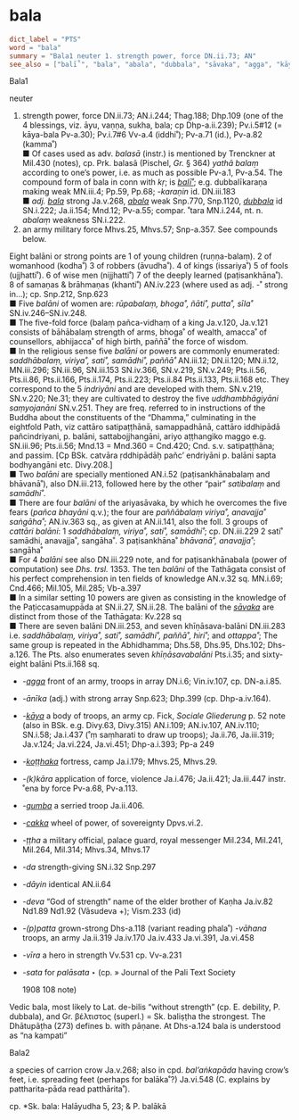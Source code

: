 # bala

``` toml
dict_label = "PTS"
word = "bala"
summary = "Bala1 neuter 1. strength power, force DN.ii.73; AN"
see_also = ["balī˚", "bala", "abala", "dubbala", "sāvaka", "agga", "kāya", "koṭṭhaka", "gumba", "cakka"]
```

Bala1

neuter

1. strength power, force DN.ii.73; AN.i.244; Thag.188; Dhp.109 (one of the 4 blessings, viz. āyu, vaṇṇa, sukha, bala; cp Dhp\-a.ii.239); Pv.i.5#12 (= kāya\-bala Pv\-a.30); Pv.i.7#6 Vv\-a.4 (iddhi˚); Pv\-a.71 (id.), Pv\-a.82 (kamma˚)  
   ■ Of cases used as adv. *balasā* (instr.) is mentioned by Trenckner at Mil.430 (notes), cp. Prk. balasā (Pischel, *Gr.* § 364) *yathā balaṃ* according to one’s power, i.e. as much as possible Pv\-a.1, Pv\-a.54. The compound form of bala in conn with *kṛ*; is *[balī˚](balī˚.md)*; e.g. dubbalīkaraṇa making weak MN.iii.4; Pp.59, Pp.68; *\-karaṇin* id. DN.iii.183  
   ■ *adj.* *[bala](bala.md)* strong Ja.v.268, *[abala](abala.md)* weak Snp.770, Snp.1120, *[dubbala](dubbala.md)* id SN.i.222; Ja.ii.154; Mnd.12; Pv\-a.55; compar. ˚tara MN.i.244, nt. n. *abalaṃ* weakness SN.i.222.
2. an army military force Mhvs.25, Mhvs.57; Snp\-a.357. See compounds below.

Eight balāni or strong points are 1 of young children (ruṇṇa\-balaṃ). 2 of womanhood (kodha˚) 3 of robbers (āvudha˚). 4 of kings (issariya˚) 5 of fools (ujjhatti˚). 6 of wise men (nijjhatti˚) 7 of the deeply learned (paṭisankhāna˚). 8 of samaṇas & brāhmaṇas (khanti˚) AN.iv.223 (where used as adj. \-˚ strong in…); cp. Snp.212, Snp.623  
■ Five *balāni* of women are: *rūpabalaṃ, bhoga˚, ñāti˚, putta˚, sīla˚* SN.iv.246–SN.iv.248.  
■ The five\-fold force (balaṃ pañca\-vidhaṃ of a king Ja.v.120, Ja.v.121 consists of bāhābalaṃ strength of arms, bhoga˚ of wealth, amacca˚ of counsellors, abhijacca˚ of high birth, paññā˚ the force of wisdom.  
■ In the religious sense five *balāni* or powers are commonly enumerated: *saddhābalaṃ, viriya˚, sati˚, samādhi˚, paññā˚* AN.iii.12; DN.ii.120; MN.ii.12, MN.iii.296; SN.iii.96, SN.iii.153 SN.iv.366, SN.v.219, SN.v.249; Pts.ii.56, Pts.ii.86, Pts.ii.166, Pts.ii.174, Pts.ii.223; Pts.ii.84 Pts.ii.133, Pts.ii.168 etc. They correspond to the 5 *indriyāni* and are developed with them. SN.v.219, SN.v.220; Ne.31; they are cultivated to destroy the five *uddhambhāgiyāni saṃyojanāni* SN.v.251. They are freq. referred to in instructions of the Buddha about the constituents of the “Dhamma,” culminating in the eightfold Path, viz cattāro satipaṭṭhānā, samappadhānā, cattāro iddhipādā pañcindriyani, p. balāni, sattabojjhangāni, ariyo aṭṭhangiko maggo e.g. SN.iii.96; Pts.ii.56; Mnd.13 = Mnd.360 = Cnd.420; Cnd. s.v. satipaṭṭhāna; and passim. [Cp BSk. catvāra ṛddhipādāḥ pañc’ endriyāni p. balāni sapta bodhyangāni etc. Divy.208.]  
■ Two *balāni* are specially mentioned AN.i.52 (paṭisankhānabalaṃ and bhāvanā˚), also DN.iii.213, followed here by the other “pair” *satibalaṃ* and *samādhi˚*.  
■ There are four *balāni* of the ariyasāvaka, by which he overcomes the five fears (*pañca bhayāni* q.v.); the four are *paññābalaṃ viriya˚, anavajja˚ saṅgāha˚*; AN.iv.363 sq., as given at AN.ii.141, also the foll. 3 groups of *cattāri balāni*: 1 *saddhābalaṃ, viriya˚, sati˚, samādhi˚*; cp. DN.iii.229 2 sati˚ samādhi, anavajja˚, sangāha˚. 3 paṭisankhāna˚ *bhāvanā˚, anavajja˚*; sangāha˚  
■ For 4 *balāni* see also DN.iii.229 note, and for paṭisankhānabala (power of computation) see *Dhs. trsl.* 1353. The ten *balāni* of the Tathāgata consist of his perfect comprehension in ten fields of knowledge AN.v.32 sq. MN.i.69; Cnd.466; Mil.105, Mil.285; Vb\-a.397  
■ In a similar setting 10 powers are given as consisting in the knowledge of the Paṭiccasamuppāda at SN.ii.27, SN.ii.28. The balāni of the *[sāvaka](sāvaka.md)* are distinct from those of the Tathāgata: Kv.228 sq  
■ There are seven balāni DN.iii.253, and seven khīṇāsava\-balāni DN.iii.283 i.e. *saddhābalaṃ, viriya˚, sati˚, samādhi˚, paññā˚, hiri˚*; and *ottappa˚*; The same group is repeated in the Abhidhamma; Dhs.58, Dhs.95, Dhs.102; Dhs\-a.126. The Pts. also enumerates seven *khīṇāsavabalāni* Pts.i.35; and sixty\-eight balāni Pts.ii.168 sq.

* *\-[agga](agga.md)* front of an army, troops in array DN.i.6; Vin.iv.107, cp. DN\-a.i.85.
* *\-ānīka* (adj.) with strong array Snp.623; Dhp.399 (cp. Dhp\-a.iv.164).
* *\-[kāya](kāya.md)* a body of troops, an army cp. Fick, *Sociale Gliederung* p. 52 note (also in BSk. e.g. Divy.63, Divy.315) AN.i.109; AN.iv.107, AN.iv.110; SN.i.58; Ja.i.437 (˚ṃ saṃharati to draw up troops); Ja.ii.76, Ja.iii.319; Ja.v.124; Ja.vi.224, Ja.vi.451; Dhp\-a.i.393; Pp\-a 249
* *\-[koṭṭhaka](koṭṭhaka.md)* fortress, camp Ja.i.179; Mhvs.25, Mhvs.29.
* *\-(k)kāra* application of force, violence Ja.i.476; Ja.ii.421; Ja.iii.447 instr. ˚ena by force Pv\-a.68, Pv\-a.113.
* *\-[gumba](gumba.md)* a serried troop Ja.ii.406.
* *\-[cakka](cakka.md)* wheel of power, of sovereignty Dpvs.vi.2.
* *\-ṭṭha* a military official, palace guard, royal messenger Mil.234, Mil.241, Mil.264, Mil.314; Mhvs.34, Mhvs.17
* *\-da* strength\-giving SN.i.32 Snp.297
* *\-dāyin* identical AN.ii.64
* *\-deva* “God of strength” name of the elder brother of Kaṇha Ja.iv.82 Nd1.89 Nd1.92 (Vāsudeva \+); Vism.233 (id)
* *\-(p)patta* grown\-strong Dhs\-a.118 (variant reading phala˚) *\-vāhana* troops, an army Ja.ii.319 Ja.iv.170 Ja.iv.433 Ja.vi.391, Ja.vi.458
* *\-vīra* a hero in strength Vv.531 cp. Vv\-a.231
* *\-sata* for *palāsata* ‣ (cp.
  » Journal of the Pali Text Society

   1908 108 note)

Vedic bala, most likely to Lat. de\-bilis “without strength” (cp. E. debility, P. dubbala), and Gr. βέλτιστος (superl.) = Sk. baliṣṭha the strongest. The Dhātupāṭha (273) defines b. with pāṇane. At Dhs\-a.124 bala is understood as “na kampati”

Bala2

a species of carrion crow Ja.v.268; also in cpd. *bal’aṅkapāda* having crow’s feet, i.e. spreading feet (perhaps for balāka˚?) Ja.vi.548 (C. explains by pattharita\-pāda read patthārita˚).

cp. \*Sk. bala: Halāyudha 5, 23; & P. balākā

